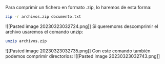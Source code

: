 Para comprimir un fichero en formato .zip, lo haremos de esta forma:
```bash
zip -r archivos.zip documento.txt
```
![[Pasted image 20230323032724.png]]
Si queremoms descomprimir el archivo usaremos el comando unzip:
```bash
unzip archivos.zip
```
![[Pasted image 20230323032735.png]]
Con este comando también podemos comprimir directorios:
![[Pasted image 20230323032743.png]]